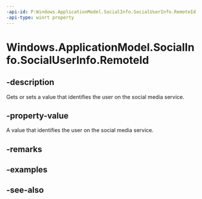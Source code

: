 ----api-id: P:Windows.ApplicationModel.SocialInfo.SocialUserInfo.RemoteId
-api-type: winrt property
---<!-- Property syntaxpublic string RemoteId { get;  set; }--># Windows.ApplicationModel.SocialInfo.SocialUserInfo.RemoteId## -descriptionGets or sets a value that identifies the user on the social media service.## -property-valueA value that identifies the user on the social media service.## -remarks## -examples## -see-also